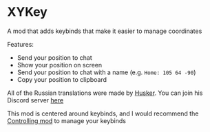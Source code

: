 # XYKey
A mod that adds keybinds that make it easier to manage coordinates

Features:
- Send your position to chat
- Show your position on screen
- Send your position to chat with a name (e.g. ``Home: 105 64 -90``)
- Copy your position to clipboard

All of the Russian translations were made by [Husker](https://github.com/TheHusker). You can join his Discord server [here](https://discord.gg/53ZxcjgPFK)

This mod is centered around keybinds, and I would recommend the [Controlling mod](https://www.curseforge.com/minecraft/mc-mods/controlling) to manage your keybinds